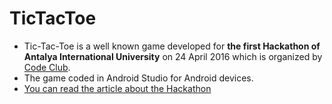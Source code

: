 # TicTacToe
* Tic-Tac-Toe is a well known game developed for **the first Hackathon of Antalya International University** on 24 April 2016 which is organized by [Code Club](http://codeclubaiu.blogspot.com/).
* The game coded in Android Studio for Android devices.
* [You can read the article about the Hackathon](http://codeclubaiu.blogspot.com/2016/04/first-aiu-hackathon.html)
